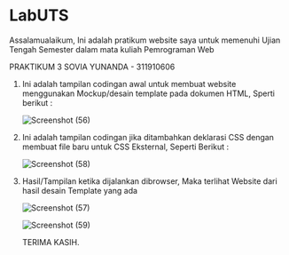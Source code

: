 # LabUTS

Assalamualaikum, Ini adalah pratikum website saya untuk memenuhi Ujian Tengah Semester dalam mata kuliah Pemrograman Web

PRAKTIKUM 3 SOVIA YUNANDA - 311910606

1. Ini adalah tampilan codingan awal untuk membuat website menggunakan Mockup/desain template pada dokumen HTML, Sperti berikut :
    
    ![Screenshot (56)](https://user-images.githubusercontent.com/59770620/116878525-b093d300-ac49-11eb-838c-870fef0b6e9a.png)
    
2. Ini adalah tampilan codingan jika ditambahkan deklarasi CSS dengan membuat file baru untuk CSS Eksternal, Seperti Berikut :

    ![Screenshot (58)](https://user-images.githubusercontent.com/59770620/116878546-b8537780-ac49-11eb-903b-d2bb1a943f23.png)
    
3. Hasil/Tampilan ketika dijalankan dibrowser, Maka terlihat Website dari hasil desain Template yang ada

    ![Screenshot (57)](https://user-images.githubusercontent.com/59770620/116878529-b25d9680-ac49-11eb-8787-9b69e1e41539.png)
    
    ![Screenshot (59)](https://user-images.githubusercontent.com/59770620/116878548-b8ec0e00-ac49-11eb-8e46-8fb2242e2419.png)
    
    TERIMA KASIH.

    
